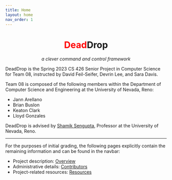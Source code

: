 ```yaml
---
title: Home
layout: home
nav_order: 1
---
```

<center>
  <h1><span style="color: red;">Dead</span>Drop</h1>
  <i>a clever command and control framework</i>
</center>

DeadDrop is the Spring 2023 CS 426 Senior Project in Computer Science for Team 08, instructed by David Feil-Seifer, Devrin Lee, and Sara Davis.

Team 08 is composed of the following members within the Department of Computer Science and Engineering at the University of Nevada, Reno:
- Jann Arellano
- Brian Buslon
- Keaton Clark
- Lloyd Gonzales

DeadDrop is advised by [Shamik Sengupta](https://www.unr.edu/cse/people/shamik-sengupta), Professor at the University of Nevada, Reno.

---

For the purposes of initial grading, the following pages explicitly contain the remaining information and can be found in the navbar:
- Project description: [Overview](/pages/overview)
- Administrative details: [Contributors](/pages/contributors)
- Project-related resources: [Resources](/pages/resources)

